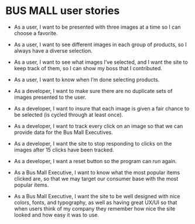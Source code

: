 # BUS MALL user stories

- As a user, I want to be presented with three images at a time so I can choose a favorite.

- As a user, I want to see different images in each group of products, so I always have a diverse selection.

- As a user, I want to see what images I’ve selected, and I want the site to keep track of them, so I can show my boss that I contributed.

- As a user, I want to know when I’m done selecting products.

- As a developer, I want to make sure there are no duplicate sets of images presented to the user.

- As a developer, I want to insure that each image is given a fair chance to be selected (is cycled through at least once).

- As a developer, I want to track every click on an image so that we can provide data for the Bus Mall Executives.

- As a developer, I want the site to stop responding to clicks on the images after 15 clicks have been tracked.

- As a developer, I want a reset button so the program can run again.

- As a Bus Mall Executive, I want to know what the most popular items clicked are, so that we may target our consumer base with the most popular items.

- As a Bus Mall Executive, I want the site to be well designed with nice colors, fonts, and typography, as well as having great UX/UI so that when users think of my company they remember how nice the site looked and how easy it was to use.

